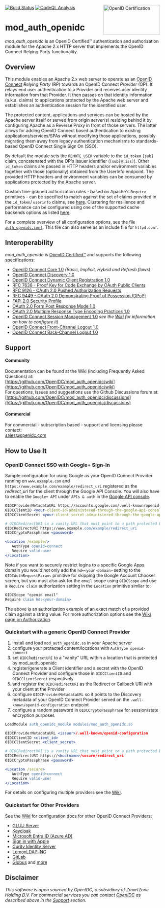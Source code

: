[![Build Status](https://github.com/OpenIDC/mod_auth_openidc/actions/workflows/build.yml/badge.svg)](https://github.com/OpenIDC/mod_auth_openidc/actions/workflows/build.yml)
[<img width="184" height="96" align="right" src="http://openid.net/wordpress-content/uploads/2016/05/oid-l-certification-mark-l-cmyk-150dpi-90mm.jpg" alt="OpenID Certification">](https://openid.net/certification)
[![CodeQL Analysis](https://github.com/OpenIDC/mod_auth_openidc/actions/workflows/codeql-analysis.yml/badge.svg)](https://github.com/OpenIDC/mod_auth_openidc/actions/workflows/codeql-analysis.yml)

mod_auth_openidc
================

*mod_auth_openidc* is an OpenID Certified™ authentication and authorization module for the Apache 2.x
HTTP server that implements the OpenID Connect Relying Party functionality.

Overview
--------

This module enables an Apache 2.x web server to operate as an [OpenID Connect](http://openid.net/specs/openid-connect-core-1_0.html)
*Relying Party* (RP) towards an OpenID Connect *Provider* (OP). It relays end user authentication to a Provider and
receives user identity information from that Provider. It then passes on that identity information (a.k.a. claims)
to applications protected by the Apache web server and establishes an authentication session for the identified user.

The protected content, applications and services can be hosted by the Apache server itself or served from
origin server(s) residing behind it by configuring Apache as a Reverse Proxy in front of those servers. The 
latter allows for adding OpenID Connect based authentication to existing applications/services/SPAs without
modifying those applications, possibly migrating them away from legacy authentication mechanisms to standards-based
OpenID Connect Single Sign On (SSO).

By default the module sets the `REMOTE_USER` variable to the `id_token` `[sub]` claim, concatenated with the OP's Issuer
identifier (`[sub]@[iss]`). Other `id_token` claims are passed in HTTP headers and/or environment variables together with those
(optionally) obtained from the UserInfo endpoint. The provided HTTP headers and environment variables can be consumed by
applications protected by the Apache server.

Custom fine-grained authorization rules - based on Apache's `Require` primitives - can be specified to match against the
set of claims provided in the `id_token`/ `userinfo` claims, see [here](https://github.com/OpenIDC/mod_auth_openidc/wiki/Authorization). 
Clustering for resilience and performance can be configured using one of the supported cache backends options as
listed [here](https://github.com/OpenIDC/mod_auth_openidc/wiki/Caching).

For a complete overview of all configuration options, see the file [`auth_openidc.conf`](https://github.com/OpenIDC/mod_auth_openidc/blob/master/auth_openidc.conf). 
This file can also serve as an include file for `httpd.conf`.

Interoperability
----------------

*mod_auth_openidc* is [OpenID Certified™](https://openid.net/certification/#OPENID-RP-P) and supports the following specifications:
- [OpenID Connect Core 1.0](http://openid.net/specs/openid-connect-core-1_0.html) *(Basic, Implicit, Hybrid and Refresh flows)*
- [OpenID Connect Discovery 1.0](http://openid.net/specs/openid-connect-discovery-1_0.html)
- [OpenID Connect Dynamic Client Registration 1.0](http://openid.net/specs/openid-connect-registration-1_0.html)
- [RFC 7636 - Proof Key for Code Exchange by OAuth Public Clients](https://datatracker.ietf.org/doc/html/rfc7636)
- [RFC 9126 - OAuth 2.0 Pushed Authorization Requests](https://datatracker.ietf.org/doc/html/rfc9126)
- [RFC 9449 - OAuth 2.0 Demonstrating Proof of Possession (DPoP)](https://tools.ietf.org/html/rfc9449)
- [FAPI 2.0 Security Profile](https://openid.net/specs/fapi-2_0-security-profile-ID2.html)
- [OAuth 2.0 Form Post Response Mode 1.0](http://openid.net/specs/oauth-v2-form-post-response-mode-1_0.html)
- [OAuth 2.0 Multiple Response Type Encoding Practices 1.0](http://openid.net/specs/oauth-v2-multiple-response-types-1_0.html)
- [OpenID Connect Session Management 1.0](http://openid.net/specs/openid-connect-session-1_0.html) *see the [Wiki](https://github.com/OpenIDC/mod_auth_openidc/wiki/OpenID-Connect-Session-Management) for information on how to configure it)*
- [OpenID Connect Front-Channel Logout 1.0](http://openid.net/specs/openid-connect-frontchannel-1_0.html)
- [OpenID Connect Back-Channel Logout 1.0](https://openid.net/specs/openid-connect-backchannel-1_0.html)

Support
-------

#### Community
Documentation can be found at the Wiki (including Frequently Asked Questions) at:  
  [https://github.com/OpenIDC/mod_auth_openidc/wiki](https://github.com/OpenIDC/mod_auth_openidc/wiki)  
For questions, issues and suggestions use the Github Discussions forum at:  
  [https://github.com/OpenIDC/mod_auth_openidc/discussions](https://github.com/OpenIDC/mod_auth_openidc/discussions)

#### Commercial
For commercial - subscription based - support and licensing please contact:  
  [sales@openidc.com](mailto:sales@openidc.com)  

How to Use It  
-------------

### OpenID Connect SSO with Google+ Sign-In

Sample configuration for using Google as your OpenID Connect Provider running on
`www.example.com` and `https://www.example.com/example/redirect_uri` registered
as the *redirect_uri* for the client through the Google API Console. You will also
have to enable the `Google+ API` under `APIs & auth` in the [Google API console](https://console.developers.google.com).

```apache
OIDCProviderMetadataURL https://accounts.google.com/.well-known/openid-configuration
OIDCClientID <your-client-id-administered-through-the-google-api-console>
OIDCClientSecret <your-client-secret-administered-through-the-google-api-console>

# OIDCRedirectURI is a vanity URL that must point to a path protected by this module but must NOT point to any content
OIDCRedirectURI https://www.example.com/example/redirect_uri
OIDCCryptoPassphrase <password>

<Location /example/>
   AuthType openid-connect
   Require valid-user
</Location>
```

Note if you want to securely restrict logins to a specific Google Apps domain you would not only
add the `hd=<your-domain>` setting to the `OIDCAuthRequestParams` primitive for skipping the Google Account
Chooser screen, but you must also ask for the `email` scope using `OIDCScope` and use a `Require claim`
authorization setting in the `Location` primitive similar to:

```apache
OIDCScope "openid email"
Require claim hd:<your-domain>
```

The above is an authorization example of an exact match of a provided claim against a string value.
For more authorization options see the [Wiki page on Authorization](https://github.com/OpenIDC/mod_auth_openidc/wiki/Authorization).

### Quickstart with a generic OpenID Connect Provider

1. install and load `mod_auth_openidc.so` in your Apache server
1. configure your protected content/locations with `AuthType openid-connect`
1. set `OIDCRedirectURI` to a "vanity" URL within a location that is protected by mod_auth_openidc
1. register/generate a Client identifier and a secret with the OpenID Connect Provider and configure those in `OIDCClientID` and `OIDCClientSecret` respectively
1. and register the `OIDCRedirectURI` as the Redirect or Callback URI with your client at the Provider
1. configure `OIDCProviderMetadataURL` so it points to the Discovery metadata of your OpenID Connect Provider served on the `.well-known/openid-configuration` endpoint
1. configure a random password in `OIDCCryptoPassphrase` for session/state encryption purposes

```apache
LoadModule auth_openidc_module modules/mod_auth_openidc.so

OIDCProviderMetadataURL <issuer>/.well-known/openid-configuration
OIDCClientID <client_id>
OIDCClientSecret <client_secret>

# OIDCRedirectURI is a vanity URL that must point to a path protected by this module but must NOT point to any content
OIDCRedirectURI https://<hostname>/secure/redirect_uri
OIDCCryptoPassphrase <password>

<Location /secure>
   AuthType openid-connect
   Require valid-user
</Location>
```
For details on configuring multiple providers see the [Wiki](https://github.com/OpenIDC/mod_auth_openidc/wiki/Multiple-Providers).

### Quickstart for Other Providers

See the [Wiki](https://github.com/OpenIDC/mod_auth_openidc/wiki) for configuration docs for other OpenID Connect Providers:
- [GLUU Server](https://github.com/OpenIDC/mod_auth_openidc/wiki/Gluu-Server)
- [Keycloak](https://github.com/OpenIDC/mod_auth_openidc/wiki/Keycloak)
- [Microsoft Entra ID (Azure AD)](https://github.com/OpenIDC/mod_auth_openidc/wiki/Microsoft-Entra-ID---Azure-AD)
- [Sign in with Apple](https://github.com/OpenIDC/mod_auth_openidc/wiki/Sign-in-with-Apple)
- [Curity Identity Server](https://github.com/OpenIDC/mod_auth_openidc/wiki/Curity-Identity-Server)
- [LemonLDAP::NG](https://github.com/OpenIDC/mod_auth_openidc/wiki/LemonLDAP::NG)
- [GitLab](https://github.com/OpenIDC/mod_auth_openidc/wiki/GitLab-OAuth2)
- [Globus](https://github.com/OpenIDC/mod_auth_openidc/wiki/Globus)
and [more](https://github.com/OpenIDC/mod_auth_openidc/wiki/Useful-Links)

Disclaimer
----------

*This software is open sourced by OpenIDC, a subsidiary of ZmartZone Holding B.V. For commercial services
you can contact [OpenIDC](https://www.openidc.com) as described above in the [Support](#support) section.*
